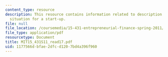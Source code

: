 ```yaml
---
content_type: resource
description: This resource contains information related to description of CEO search
  situation for a start-up.
file: null
file_location: /coursemedia/15-431-entrepreneurial-finance-spring-2011/1177566dbfae2dfcd1207bd4a396f960_MIT15_431S11_read17.pdf
file_type: application/pdf
resourcetype: Document
title: MIT15_431S11_read17.pdf
uid: 1177566d-bfae-2dfc-d120-7bd4a396f960
---
```


